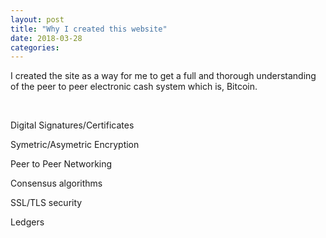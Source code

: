 ```yaml
---
layout: post
title: "Why I created this website"
date: 2018-03-28
categories:
---
```


I created the site as a way for me to get a full and thorough understanding of the peer to peer
electronic cash system which is, Bitcoin. 
 
<br>
<p>Digital Signatures/Certificates</p> 
<p>Symetric/Asymetric Encryption</p>
<p>Peer to Peer Networking</p>
<p>Consensus algorithms</p>
<p>SSL/TLS security</p>
<p>Ledgers</p>
<br>
